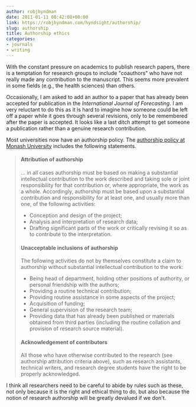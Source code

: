 ```yaml
---
author: robjhyndman
date: 2011-01-11 00:42:08+00:00
link: https://robjhyndman.com/hyndsight/authorship/
slug: authorship
title: Authorship ethics
categories:
- journals
- writing
---
```


With the constant pressure on academics to publish research papers, there is a temptation for research groups to include "coauthors" who have not really made any contribution to the manuscript. This seems more prevalent in some fields (e.g., the health sciences) than others.

Occasionally, I am asked to add an author to a paper that has already been accepted for publication in the _International Journal of Forecasting_. I am very reluctant to do this as it is hard to imagine how someone could be left off a paper while it goes through several revisions, only to be remembered after the paper is accepted. It looks like a last ditch attempt to get someone a publication rather than a genuine research contribution.

Most universities now have an authorship policy. The [authorship policy at Monash University](http://www.policy.monash.edu/policy-bank/academic/research/research-outputs-and-authorship-policy.html) includes the following statements.


> #### Attribution of authorship
> 
> 
>... in all cases authorship must be based on making a substantial intellectual contribution to the work described and taking sole or joint responsibility for that contribution or, where appropriate, the work as a whole. Accordingly, authorship must be based upon a substantial contribution and responsibility for at least one, and usually more than one, of the following activities:
>	
>   * Conception and design of the project;
>   * Analysis and interpretation of research data;
>   * Drafting significant parts of the work or critically revising it so as to contribute to the interpretation.
> 
> #### Unacceptable inclusions of authorship 
> 
>The following activities do not by themselves constitute a claim to authorship without substantial intellectual contribution to the work:
>	
>   * Being head of department, holding other positions of authority, or personal friendship with the authors;	
>   * Providing a routine technical contribution;
>   * Providing routine assistance in some aspects of the project;
>   * Acquisition of funding;
>   * General supervision of the research team;
>   * Providing data that has already been published or materials obtained from third parties (including the routine collation and provision of research source material).
> 
> #### Acknowledgement of contributors
> 
> All those who have otherwise contributed to the research (see authorship attribution criteria above), such as research assistants, technical writers, and research degree students have the right to be properly acknowledged.


I think all researchers need to be careful to abide by rules such as these, not only because it is the right and ethical thing to do, but also because the notion of research authorship will be greatly devalued if we don't.
